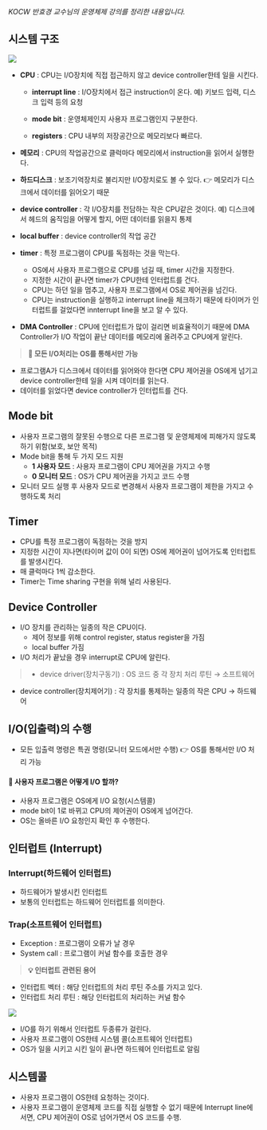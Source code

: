 _KOCW 반효경 교수님의 운영체제 강의를 정리한 내용입니다._

## 시스템 구조
![](https://images.velog.io/images/3hee_11/post/2ea4db54-5a83-45d2-885b-dd5ea68f9c15/image.png)

- **CPU** : CPU는 I/O장치에 직접 접근하지 않고 device controller한테 일을 시킨다.
  - **interrupt line** : I/O장치에서 접근 instruction이 온다.
  예) 키보드 입력, 디스크 입력 등의 요청
  - **mode bit** : 운영체제인지 사용자 프로그램인지 구분한다.
  
  - **registers** : CPU 내부의 저장공간으로 메모리보다 빠르다.
- **메모리** : CPU의 작업공간으로 클럭마다 메모리에서 instruction을 읽어서 실행한다.

- **하드디스크** : 보조기억장치로 불리지만 I/O장치로도 볼 수 있다. 
👉 메모리가 디스크에서 데이터를 읽어오기 때문
- **device controller** : 각 I/O장치를 전담하는 작은 CPU같은 것이다.
  예) 디스크에서 헤드의 움직임을 어떻게 할지, 어떤 데이터를 읽을지 통제
- **local buffer** : device controller의 작업 공간
- **timer** : 특정 프로그램이 CPU를 독점하는 것을 막는다.
  - OS에서 사용자 프로그램으로 CPU를 넘길 때, timer 시간을 지정한다.
  - 지정한 시간이 끝나면 timer가 CPU한테 인터럽트를 건다.
  - CPU는 하던 일을 멈추고, 사용자 프로그램에서 OS로 제어권을 넘긴다.
  - CPU는 instruction을 실행하고 interrupt line을 체크하기 때문에 타이머가 인터럽트를 걸었다면 innterrupt line을 보고 알 수 있다.
- **DMA Controller** : CPU에 인터럽트가 많이 걸리면 비효율적이기 때문에 DMA Controller가 I/O 작업이 끝난 데이터를 메모리에 올려주고 CPU에게 알린다.

>**📌 모든 I/O처리는 OS를 통해서만 가능**
- 프로그램A가 디스크에서 데이터를 읽어와야 한다면 CPU 제어권을 OS에게 넘기고 device controller한테 일을 시켜 데이터를 읽는다.
- 데이터를 읽었다면 device controller가 인터럽트를 건다.

## Mode bit
- 사용자 프로그램의 잘못된 수행으로 다른 프로그램 및 운영체제에 피해가지 않도록 하기 위함(보호, 보안 목적)
- Mode bit을 통해 두 가지 모드 지원
  - **1 사용자 모드** : 사용자 프로그램이 CPU 제어권을 가지고 수행
  - **0 모니터 모드** : OS가 CPU 제어권을 가지고 코드 수행
- 모니터 모드 실행 후 사용자 모드로 변경해서 사용자 프로그램이 제한을 가지고 수행하도록 처리

## Timer
- CPU를 특정 프로그램이 독점하는 것을 방지
- 지정한 시간이 지나면(타이머 값이 0이 되면) OS에 제어권이 넘어가도록 인터럽트를 발생시킨다.
- 매 클럭마다 1씩 감소한다.
- Timer는 Time sharing 구현을 위해 널리 사용된다.

## Device Controller
- I/O 장치를 관리하는 일종의 작은 CPU이다.
  - 제어 정보를 위해 control register, status register을 가짐
  - local buffer 가짐
- I/O 처리가 끝났을 경우 interrupt로 CPU에 알린다.

>- device driver(장치구동기) : OS 코드 중 각 장치 처리 루틴 → 소프트웨어
 - device controller(장치제어기) : 각 장치를 통제하는 일종의 작은 CPU → 하드웨어
 
## I/O(입출력)의 수행
- 모든 입출력 명령은 특권 명령(모니터 모드에서만 수행)
👉 OS를 통해서만 I/O 처리 가능

#### 🤔 사용자 프로그램은 어떻게 I/O 할까?
- 사용자 프로그램은 OS에게 I/O 요청(시스템콜)
- mode bit이 1로 바뀌고 CPU의 제어권이 OS에게 넘어간다.
- OS는 올바른 I/O 요청인지 확인 후 수행한다.

## 인터럽트 (Interrupt)

### Interrupt(하드웨어 인터럽트)
- 하드웨어가 발생시킨 인터럽트
- 보통의 인터럽트는 하드웨어 인터럽트를 의미한다.

### Trap(소프트웨어 인터럽트)
- Exception : 프로그램이 오류가 날 경우
- System call : 프로그램이 커널 함수를 호출한 경우

>**💡 인터럽트 관련된 용어**
- 인터럽트 벡터 : 해당 인터럽트의 처리 루틴 주소를 가지고 있다.
- 인터럽트 처리 루틴 : 해당 인터럽트의 처리하는 커널 함수

![](https://images.velog.io/images/3hee_11/post/d2895930-5739-46e4-8d09-9b5cae9b264d/image.png)

- I/O를 하기 위해서 인터럽트 두종류가 걸린다.
- 사용자 프로그램이 OS한테 시스템 콜(소프트웨어 인터럽트)
- OS가 일을 시키고 시킨 일이 끝나면 하드웨어 인터럽트로 알림

## 시스템콜
- 사용자 프로그램이 OS한테 요청하는 것이다.
- 사용자 프로그램이 운영체제 코드를 직접 실행할 수 없기 때문에 Interrupt line에 서면, CPU 제어권이 OS로 넘어가면서 OS 코드를 수행.
